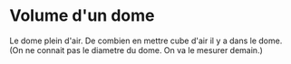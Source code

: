 # Volume d'un dome
Le dome plein d'air. De combien en mettre cube d'air il y a dans le dome.
(On ne connait pas le diametre du dome. On va le mesurer demain.)